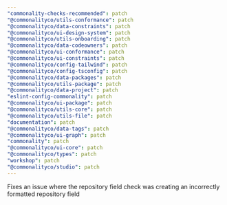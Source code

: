 ```yaml
---
"commonality-checks-recommended": patch
"@commonalityco/utils-conformance": patch
"@commonalityco/data-constraints": patch
"@commonalityco/ui-design-system": patch
"@commonalityco/utils-onboarding": patch
"@commonalityco/data-codeowners": patch
"@commonalityco/ui-conformance": patch
"@commonalityco/ui-constraints": patch
"@commonalityco/config-tailwind": patch
"@commonalityco/config-tsconfig": patch
"@commonalityco/data-packages": patch
"@commonalityco/utils-package": patch
"@commonalityco/data-project": patch
"eslint-config-commonality": patch
"@commonalityco/ui-package": patch
"@commonalityco/utils-core": patch
"@commonalityco/utils-file": patch
"documentation": patch
"@commonalityco/data-tags": patch
"@commonalityco/ui-graph": patch
"commonality": patch
"@commonalityco/ui-core": patch
"@commonalityco/types": patch
"workshop": patch
"@commonalityco/studio": patch
---
```


Fixes an issue where the repository field check was creating an incorrectly formatted repository field
